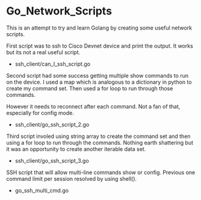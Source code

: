 # Go_Network_Scripts
This is an attempt to try and learn Golang by creating some useful network scripts. 


First script was to ssh to Cisco Devnet device and print the output.
It works but its not a real useful script.

- ssh_client/can_I_ssh_script.go

Second script had some success getting multiple show commands to run on the device.
I used a map which is analogous to a dictionary in python to create my command set. Then used a for loop to run through those commands. 

However it needs to reconnect after each command. Not a fan of that, especially for config mode. 

- ssh_client/go_ssh_script_2.go

Third script involed using string array to create the command set and then using a for loop to run through the commands.
Nothing earth shattering but it was an opportunity to create another iterable data set.

- ssh_client/go_ssh_script_3.go

SSH script that will allow multi-line commands show or config. Previous one command limit per session resolved by using shell().

 - go_ssh_multi_cmd.go 
